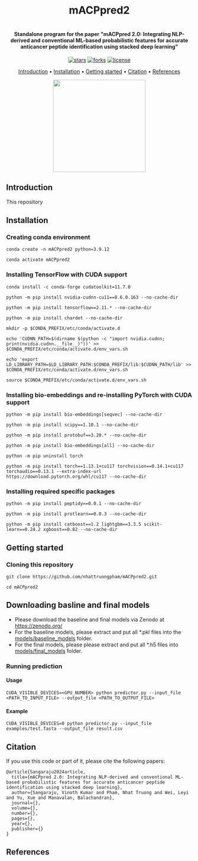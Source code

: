 <h1 align="center">
    mACPpred2
    <br>
<h1>

<h4 align="center">Standalone program for the paper "mACPpred 2.0: Integrating NLP-derived and conventional ML-based probabilistic features for accurate anticancer peptide identification using stacked deep learning"</h4>

<p align="center">
<a href=""><img src="https://img.shields.io/github/stars/nhattruongpham/mACPpred2?" alt="stars"></a>
<a href=""><img src="https://img.shields.io/github/forks/nhattruongpham/mACPpred2?" alt="forks"></a>
<a href=""><img src="https://img.shields.io/github/license/nhattruongpham/mACPpred2?" alt="license"></a>
</p>

<p align="center">
  <a href="#introduction">Introduction</a> •
  <a href="#installation">Installation</a> •
  <a href="#getting-stared">Getting started</a> •
  <a href="#citation">Citation</a> •
  <a href="#references">References</a>
</p>

<p align="center"><img src="https://github.com/nhattruongpham/mACPpred2/raw/main/.github/mACPpred2_Workflow.png" height="250"/></p>

## Introduction
This repository 

## Installation
### Creating conda environment
```shell
conda create -n mACPpred2 python=3.9.12
```
```shell
conda activate mACPpred2
```

### Installing TensorFlow with CUDA support
```shell
conda install -c conda-forge cudatoolkit=11.7.0
```
```shell
python -m pip install nvidia-cudnn-cu11==8.6.0.163 --no-cache-dir
```
```shell
python -m pip install tensorflow==2.11.* --no-cache-dir
```
```shell
python -m pip install chardet --no-cache-dir
```
```
mkdir -p $CONDA_PREFIX/etc/conda/activate.d
```
```
echo 'CUDNN_PATH=$(dirname $(python -c "import nvidia.cudnn; print(nvidia.cudnn.__file__)"))' >> $CONDA_PREFIX/etc/conda/activate.d/env_vars.sh
```
```
echo 'export LD_LIBRARY_PATH=$LD_LIBRARY_PATH:$CONDA_PREFIX/lib:$CUDNN_PATH/lib' >> $CONDA_PREFIX/etc/conda/activate.d/env_vars.sh
```
```
source $CONDA_PREFIX/etc/conda/activate.d/env_vars.sh
```

### Installing bio-embeddings and re-installing PyTorch with CUDA support
```shell
python -m pip install bio-embeddings[seqvec] --no-cache-dir
```
```shell
python -m pip install scipy==1.10.1 --no-cache-dir
```
```shell
python -m pip install protobuf==3.20.* --no-cache-dir
```
```shell
python -m pip install bio-embeddings[all] --no-cache-dir
```
```shell
python -m pip uninstall torch
```
```shell
python -m pip install torch==1.13.1+cu117 torchvision==0.14.1+cu117 torchaudio==0.13.1 --extra-index-url https://download.pytorch.org/whl/cu117 --no-cache-dir
```

### Installing required specific packages
```shell
python -m pip install peptidy==0.0.1 --no-cache-dir
```
```shell
python -m pip install protlearn==0.0.3 --no-cache-dir
```
```shell
python -m pip install catboost==1.2 lightgbm==3.3.5 scikit-learn==0.24.2 xgboost==0.82 --no-cache-dir
```
## Getting started
### Cloning this repository
```
git clone https://github.com/nhattruongpham/mACPpred2.git
```
```
cd mACPpred2
```

## Downloading basline and final models
* Please download the baseline and final models via Zenodo at https://zenodo.org/
* For the baseline models, please extract and put all *.pkl files into the [models/baseline_models](https://github.com/nhattruongpham/mACPpred2/tree/main/models/baseline_models) folder.
* For the final models, please please extract and put all *.h5 files into [models/final_models](https://github.com/nhattruongpham/mACPpred2/tree/main/models/final_models) folder.

### Running prediction
#### Usage
```shell
CUDA_VISIBLE_DEVICES=<GPU_NUMBER> python predictor.py --input_file <PATH_TO_INPUT_FILE> --output_file <PATH_TO_OUTPUT_FILE>
```
#### Example
```shell
CUDA_VISIBLE_DEVICES=0 python predictor.py --input_file examples/test.fasta --output_file result.csv
```

## Citation
If you use this code or part of it, please cite the following papers:
```
@article{Sangaraju2024article,
  title={mACPpred 2.0: Integrating NLP-derived and conventional ML-based probabilistic features for accurate anticancer peptide identification using stacked deep learning},
  author={Sangaraju, Vinoth Kumar and Pham, Nhat Truong and Wei, Leyi and Yu, Xue and Manavalan, Balachandran},
  journal={},
  volume={},
  number={},
  pages={},
  year={},
  publisher={}
}
```

## References
